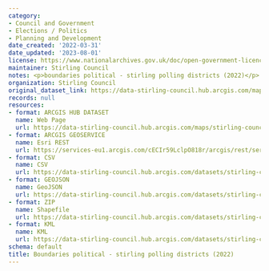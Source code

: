 ```yaml
---
category:
- Council and Government
- Elections / Politics
- Planning and Development
date_created: '2022-03-31'
date_updated: '2023-08-01'
license: https://www.nationalarchives.gov.uk/doc/open-government-licence/version/3/
maintainer: Stirling Council
notes: <p>boundaries political - stirling polling districts (2022)</p>
organization: Stirling Council
original_dataset_link: https://data-stirling-council.hub.arcgis.com/maps/stirling-council::boundaries-political-stirling-polling-districts-2022
records: null
resources:
- format: ARCGIS HUB DATASET
  name: Web Page
  url: https://data-stirling-council.hub.arcgis.com/maps/stirling-council::boundaries-political-stirling-polling-districts-2022
- format: ARCGIS GEOSERVICE
  name: Esri REST
  url: https://services-eu1.arcgis.com/cECIr59LclpO818r/arcgis/rest/services/Stirling_Council_Polling_Districts_2022/FeatureServer/0
- format: CSV
  name: CSV
  url: https://data-stirling-council.hub.arcgis.com/datasets/stirling-council::boundaries-political-stirling-polling-districts-2022.csv?where=1=1&outSR=%7B%22latestWkid%22%3A27700%2C%22wkid%22%3A27700%7D
- format: GEOJSON
  name: GeoJSON
  url: https://data-stirling-council.hub.arcgis.com/datasets/stirling-council::boundaries-political-stirling-polling-districts-2022.geojson?where=1=1&outSR=%7B%22latestWkid%22%3A27700%2C%22wkid%22%3A27700%7D
- format: ZIP
  name: Shapefile
  url: https://data-stirling-council.hub.arcgis.com/datasets/stirling-council::boundaries-political-stirling-polling-districts-2022.zip?where=1=1&outSR=%7B%22latestWkid%22%3A27700%2C%22wkid%22%3A27700%7D
- format: KML
  name: KML
  url: https://data-stirling-council.hub.arcgis.com/datasets/stirling-council::boundaries-political-stirling-polling-districts-2022.kml?where=1=1&outSR=%7B%22latestWkid%22%3A27700%2C%22wkid%22%3A27700%7D
schema: default
title: Boundaries political - stirling polling districts (2022)
---
```

